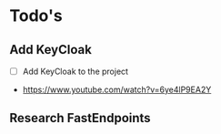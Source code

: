 # Todo's

## Add KeyCloak
- [ ] Add KeyCloak to the project
-   https://www.youtube.com/watch?v=6ye4lP9EA2Y

## Research FastEndpoints




